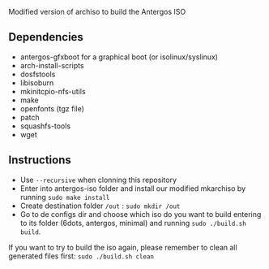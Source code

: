 Modified version of archiso to build the Antergos ISO

## Dependencies ##

- antergos-gfxboot for a graphical boot (or isolinux/syslinux)
- arch-install-scripts
- dosfstools
- libisoburn
- mkinitcpio-nfs-utils
- make
- openfonts (tgz file)
- patch
- squashfs-tools
- wget

## Instructions ##

 - Use `--recursive` when clonning this repository
 - Enter into antergos-iso folder and install our modified mkarchiso by running `sudo make install`
 - Create destination folder `/out` : `sudo mkdir /out`
 - Go to de configs dir and choose which iso do you want to build entering to its folder (6dots, antergos, minimal) and running `sudo ./build.sh build`.
 
If you want to try to build the iso again, please remember to clean all generated files first: `sudo ./build.sh clean`
